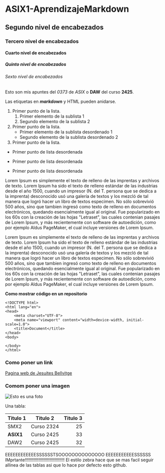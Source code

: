 # ASIX1-AprendizajeMarkdown
## Segundo nivel de encabezados
### Tercero nivel de encabezados
#### Cuarto nivel de encabezados
##### Quinto nivel de encabezados
###### Sexto nivel de encabezados

Esto son mis apuntes del *0373* de _ASIX_ o **DAW** del curso __2425__.

Las etiquetas en **_markdown_** y HTML pueden anidarse.

1. Primer punto de la lista.
    1. Primer elemento de la sublista 1
    2. Segundo elemento de la sublista 2
2. Primer punto de la lista.
    * Primer elemento de la sublista desordenado 1
    * Segundo elemento de la sublista desordenado 2
3. Primer punto de la lista.

* Primer punto de lista desordenada
- Primer punto de lista desordenada
+ Primer punto de lista desordenada

Lorem Ipsum es simplemente el texto de relleno de las imprentas y archivos de texto. Lorem Ipsum ha sido el texto de relleno estándar de las industrias desde el año 1500, cuando un impresor (N. del T. persona que se dedica a la imprenta) desconocido usó una galería de textos y los mezcló de tal manera que logró hacer un libro de textos especimen. No sólo sobrevivió 500 años, sino que tambien ingresó como texto de relleno en documentos electrónicos, quedando esencialmente igual al original. Fue popularizado en los 60s con la creación de las hojas "Letraset", las cuales contenian pasajes de Lorem Ipsum, y más recientemente con software de autoedición, como por ejemplo Aldus PageMaker, el cual incluye versiones de Lorem Ipsum.

Lorem Ipsum es simplemente el texto de relleno de las imprentas y archivos de texto. Lorem Ipsum ha sido el texto de relleno estándar de las industrias desde el año 1500, cuando un impresor (N. del T. persona que se dedica a la imprenta) desconocido usó una galería de textos y los mezcló de tal manera que logró hacer un libro de textos especimen. No sólo sobrevivió 500 años, sino que tambien ingresó como texto de relleno en documentos electrónicos, quedando esencialmente igual al original. Fue popularizado en los 60s con la creación de las hojas "Letraset", las cuales contenian pasajes de Lorem Ipsum, y más recientemente con software de autoedición, como por ejemplo Aldus PageMaker, el cual incluye versiones de Lorem Ipsum.

**Como mostrar código en un repositorio**

```
<!DOCTYPE html>
<html lang="en">
<head>
    <meta charset="UTF-8">
    <meta name="viewport" content="width=device-width, initial-scale=1.0">
    <title>Document</title>
</head>
<body>
    
</body>
</html>
```

### Como poner un link
[Pagina web de Jesuites Bellvitge](https://www.fje.edu/ca/fje "Titulo opcional")

### Comom poner una imagen
![Esto es una foto](https://inhispania.com/wp-content/uploads/2021/05/1.jpg "Esto es un foton de si")

Una tabla:

|Titulo 1| Titulo 2| Titulo 3 |
|---------------|:------------:|---------:|
|SMX2 |Curso 2324|25|
|**ASIX1**|Curso 2425|33|
|DAW2|Curso 2425|32|

EEEEEEEEEEEESSSSSSTSOOOOOOOOOOOOOO EEEEEEEEEEESSSSSS IMprtante!!!!!!!!!!!!!!!!!!!!!!!!!!!!!!!!
El estilo zebra hace que se mas facil seguir allinea de las tablas  asi que lo hace por defecto esto github.


